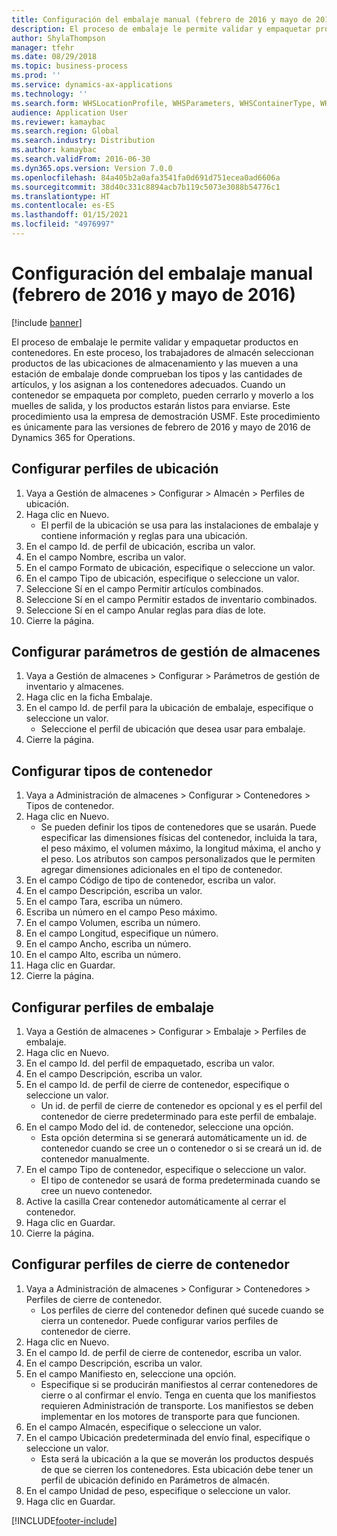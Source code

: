 ```yaml
---
title: Configuración del embalaje manual (febrero de 2016 y mayo de 2016)
description: El proceso de embalaje le permite validar y empaquetar productos en contenedores.
author: ShylaThompson
manager: tfehr
ms.date: 08/29/2018
ms.topic: business-process
ms.prod: ''
ms.service: dynamics-ax-applications
ms.technology: ''
ms.search.form: WHSLocationProfile, WHSParameters, WHSContainerType, WHSPackProfile, WHSCloseContainerProfile, InventLocationIdLookup, UnitOfMeasureLookup
audience: Application User
ms.reviewer: kamaybac
ms.search.region: Global
ms.search.industry: Distribution
ms.author: kamaybac
ms.search.validFrom: 2016-06-30
ms.dyn365.ops.version: Version 7.0.0
ms.openlocfilehash: 84a405b2a0afa3541fa0d691d751ecea0ad6606a
ms.sourcegitcommit: 38d40c331c8894acb7b119c5073e3088b54776c1
ms.translationtype: HT
ms.contentlocale: es-ES
ms.lasthandoff: 01/15/2021
ms.locfileid: "4976997"
---
```

# <a name="set-up-manual-packing-february-2016--may-2016"></a>Configuración del embalaje manual (febrero de 2016 y mayo de 2016)

[!include [banner](../../includes/banner.md)]

El proceso de embalaje le permite validar y empaquetar productos en contenedores. En este proceso, los trabajadores de almacén seleccionan productos de las ubicaciones de almacenamiento y las mueven a una estación de embalaje donde comprueban los tipos y las cantidades de artículos, y los asignan a los contenedores adecuados. Cuando un contenedor se empaqueta por completo, pueden cerrarlo y moverlo a los muelles de salida, y los productos estarán listos para enviarse. Este procedimiento usa la empresa de demostración USMF. Este procedimiento es únicamente para las versiones de febrero de 2016 y mayo de 2016 de Dynamics 365 for Operations.


## <a name="set-up-location-profiles"></a>Configurar perfiles de ubicación
1. Vaya a Gestión de almacenes > Configurar > Almacén > Perfiles de ubicación.
2. Haga clic en Nuevo.
    * El perfil de la ubicación se usa para las instalaciones de embalaje y contiene información y reglas para una ubicación.  
3. En el campo Id. de perfil de ubicación, escriba un valor.
4. En el campo Nombre, escriba un valor.
5. En el campo Formato de ubicación, especifique o seleccione un valor.
6. En el campo Tipo de ubicación, especifique o seleccione un valor.
7. Seleccione Sí en el campo Permitir artículos combinados.
8. Seleccione Sí en el campo Permitir estados de inventario combinados.
9. Seleccione Sí en el campo Anular reglas para días de lote.
10. Cierre la página.

## <a name="set-up-warehouse-management-parameters"></a>Configurar parámetros de gestión de almacenes 
1. Vaya a Gestión de almacenes > Configurar > Parámetros de gestión de inventario y almacenes.
2. Haga clic en la ficha Embalaje.
3. En el campo Id. de perfil para la ubicación de embalaje, especifique o seleccione un valor.
    * Seleccione el perfil de ubicación que desea usar para embalaje.  
4. Cierre la página.

## <a name="set-up-container-types"></a>Configurar tipos de contenedor
1. Vaya a Administración de almacenes > Configurar > Contenedores > Tipos de contenedor.
2. Haga clic en Nuevo.
    * Se pueden definir los tipos de contenedores que se usarán. Puede especificar las dimensiones físicas del contenedor, incluida la tara, el peso máximo, el volumen máximo, la longitud máxima, el ancho y el peso.  Los atributos son campos personalizados que le permiten agregar dimensiones adicionales en el tipo de contenedor.     
3. En el campo Código de tipo de contenedor, escriba un valor.
4. En el campo Descripción, escriba un valor.
5. En el campo Tara, escriba un número.
6. Escriba un número en el campo Peso máximo.
7. En el campo Volumen, escriba un número.
8. En el campo Longitud, especifique un número.
9. En el campo Ancho, escriba un número.
10. En el campo Alto, escriba un número.
11. Haga clic en Guardar.
12. Cierre la página.

## <a name="set-up-packing-profiles"></a>Configurar perfiles de embalaje
1. Vaya a Gestión de almacenes > Configurar > Embalaje > Perfiles de embalaje.
2. Haga clic en Nuevo.
3. En el campo Id. del perfil de empaquetado, escriba un valor.
4. En el campo Descripción, escriba un valor.
5. En el campo Id. de perfil de cierre de contenedor, especifique o seleccione un valor.
    * Un id. de perfil de cierre de contenedor es opcional y es el perfil del contenedor de cierre predeterminado para este perfil de embalaje.  
6. En el campo Modo del id. de contenedor, seleccione una opción.
    * Esta opción determina si se generará automáticamente un id. de contenedor cuando se cree un o contenedor o si se creará un id. de contenedor manualmente.  
7. En el campo Tipo de contenedor, especifique o seleccione un valor.
    * El tipo de contenedor se usará de forma predeterminada cuando se cree un nuevo contenedor.  
8. Active la casilla Crear contenedor automáticamente al cerrar el contenedor.
9. Haga clic en Guardar.
10. Cierre la página.

## <a name="set-up-container-closing-profiles"></a>Configurar perfiles de cierre de contenedor
1. Vaya a Administración de almacenes > Configurar > Contenedores > Perfiles de cierre de contenedor.
    * Los perfiles de cierre del contenedor definen qué sucede cuando se cierra un contenedor. Puede configurar varios perfiles de contenedor de cierre.       
2. Haga clic en Nuevo.
3. En el campo Id. de perfil de cierre de contenedor, escriba un valor.
4. En el campo Descripción, escriba un valor.
5. En el campo Manifiesto en, seleccione una opción.
    * Especifique si se producirán manifiestos al cerrar contenedores de cierre o al confirmar el envío. Tenga en cuenta que los manifiestos requieren Administración de transporte. Los manifiestos se deben implementar en los motores de transporte para que funcionen.  
6. En el campo Almacén, especifique o seleccione un valor.
7. En el campo Ubicación predeterminada del envío final, especifique o seleccione un valor.
    * Esta será la ubicación a la que se moverán los productos después de que se cierren los contenedores. Esta ubicación debe tener un perfil de ubicación definido en Parámetros de almacén.  
8. En el campo Unidad de peso, especifique o seleccione un valor.
9. Haga clic en Guardar.



[!INCLUDE[footer-include](../../../includes/footer-banner.md)]